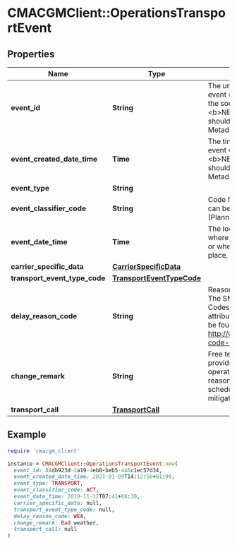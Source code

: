 # CMACGMClient::OperationsTransportEvent

## Properties

| Name | Type | Description | Notes |
| ---- | ---- | ----------- | ----- |
| **event_id** | **String** | The unique identifier for the event (the message - not the source). &lt;b&gt;NB&lt;/b&gt;&amp;#58; This field should be considered Metadata | [optional] |
| **event_created_date_time** | **Time** | The timestamp of when the event was created. &lt;b&gt;NB&lt;/b&gt;&amp;#58; This field should be considered Metadata |  |
| **event_type** | **String** |  |  |
| **event_classifier_code** | **String** | Code for the event classifier can be - ACT (Actual) - PLN (Planned) - EST (Estimated) |  |
| **event_date_time** | **Time** | The local date and time, where the event took place or when the event will take place, in ISO 8601 format. |  |
| **carrier_specific_data** | [**CarrierSpecificData**](CarrierSpecificData.md) |  | [optional] |
| **transport_event_type_code** | [**TransportEventTypeCode**](TransportEventTypeCode.md) |  |  |
| **delay_reason_code** | **String** | Reason code for the delay. The SMDG-Delay-Reason-Codes are used for this attribute. The code list can be found at http://www.smdg.org/smdg-code-lists/ | [optional] |
| **change_remark** | **String** | Free text information provided by the vessel operator regarding the reasons for the change in schedule and/or plans to mitigate schedule slippage. | [optional] |
| **transport_call** | [**TransportCall**](TransportCall.md) |  |  |

## Example

```ruby
require 'cmacgm_client'

instance = CMACGMClient::OperationsTransportEvent.new(
  event_id: 84db923d-2a19-4eb0-beb5-446c1ec57d34,
  event_created_date_time: 2021-01-09T14:12:56+01:00,
  event_type: TRANSPORT,
  event_classifier_code: ACT,
  event_date_time: 2019-11-12T07:41+08:30,
  carrier_specific_data: null,
  transport_event_type_code: null,
  delay_reason_code: WEA,
  change_remark: Bad weather,
  transport_call: null
)
```

